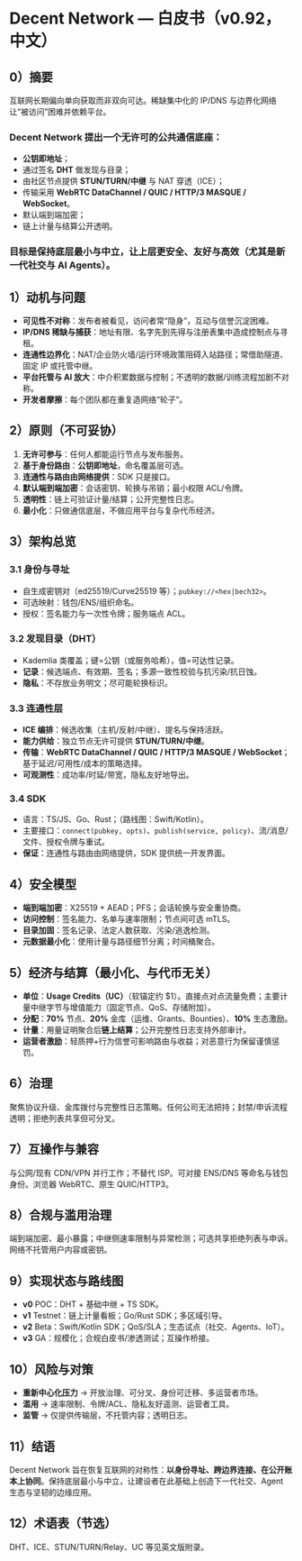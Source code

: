 # Decent Network — 白皮书（v0.92，中文）

## 0）摘要
互联网长期偏向单向获取而非双向可达。稀缺集中化的 IP/DNS 与边界化网络让“被访问”困难并依赖平台。
### **Decent Network** 提出一个**无许可的公共通信底座**：
- **公钥即地址**；
- 通过签名 **DHT** 做发现与目录；
- 由社区节点提供 **STUN/TURN/中继** 与 NAT 穿透（ICE）；
- 传输采用 **WebRTC DataChannel / QUIC / HTTP/3 MASQUE / WebSocket**。
- 默认端到端加密；
- 链上计量与结算公开透明。
### 目标是保持底层最小与中立，让上层更安全、友好与高效（尤其是新一代社交与 AI Agents）。

## 1）动机与问题
- **可见性不对称**：发布者被看见，访问者常“隐身”，互动与信誉沉淀困难。  
- **IP/DNS 稀缺与捕获**：地址有限、名字先到先得与注册表集中造成控制点与寻租。  
- **连通性边界化**：NAT/企业防火墙/运行环境政策阻碍入站路径；常借助隧道、固定 IP 或托管中继。  
- **平台托管与 AI 放大**：中介积累数据与控制；不透明的数据/训练流程加剧不对称。  
- **开发者摩擦**：每个团队都在重复造网络“轮子”。

## 2）原则（不可妥协）
1. **无许可参与**：任何人都能运行节点与发布服务。  
2. **基于身份路由**：**公钥即地址**，命名覆盖层可选。  
3. **连通性与路由由网络提供**：SDK 只是接口。  
4. **默认端到端加密**：会话密钥、轮换与吊销；最小权限 ACL/令牌。  
5. **透明性**：链上可验证计量/结算；公开完整性日志。  
6. **最小化**：只做通信底层，不做应用平台与复杂代币经济。

## 3）架构总览
### 3.1 身份与寻址
- 自生成密钥对（ed25519/Curve25519 等）；`pubkey://<hex|bech32>`。  
- 可选映射：钱包/ENS/组织命名。  
- 授权：签名能力与一次性令牌；服务端点 ACL。

### 3.2 发现目录（DHT）
- Kademlia 类覆盖；键=公钥（或服务哈希），值=可达性记录。  
- **记录**：候选端点、有效期、签名；多源一致性校验与抗污染/抗日蚀。  
- **隐私**：不存放业务明文；尽可能轮换标识。

### 3.3 连通性层
- **ICE 编排**：候选收集（主机/反射/中继）、提名与保持活跃。  
- **能力供给**：独立节点无许可提供 **STUN/TURN/中继**。  
- **传输**：**WebRTC DataChannel / QUIC / HTTP/3 MASQUE / WebSocket**；基于延迟/可用性/成本的策略选择。  
- **可观测性**：成功率/时延/带宽，隐私友好地导出。

### 3.4 SDK
- 语言：TS/JS、Go、Rust；（路线图：Swift/Kotlin）。  
- 主要接口：`connect(pubkey, opts)`、`publish(service, policy)`、流/消息/文件、授权令牌与重试。  
- **保证**：连通性与路由由网络提供，SDK 提供统一开发界面。

## 4）安全模型
- **端到端加密**：X25519 + AEAD；PFS；会话轮换与安全重协商。  
- **访问控制**：签名能力、名单与速率限制；节点间可选 mTLS。  
- **目录加固**：签名记录、法定人数获取、污染/逃逸检测。  
- **元数据最小化**：使用计量与路径细节分离；时间桶聚合。

## 5）经济与结算（最小化、与代币无关）
- **单位**：**Usage Credits（UC）**（软锚定约 \$1）。直接点对点流量免费；主要计量中继字节与增值能力（固定节点、QoS、存储附加）。  
- **分配**：**70%** 节点、**20%** 金库（运维、Grants、Bounties）、**10%** 生态激励。  
- **计量**：用量证明聚合后**链上结算**；公开完整性日志支持外部审计。  
- **运营者激励**：轻质押+行为信誉可影响路由与收益；对恶意行为保留谨慎惩罚。

## 6）治理
聚焦协议升级、金库拨付与完整性日志策略。任何公司无法把持；封禁/申诉流程透明；拒绝列表共享但可分叉。

## 7）互操作与兼容
与公网/现有 CDN/VPN 并行工作；不替代 ISP。可对接 ENS/DNS 等命名与钱包身份。浏览器 WebRTC、原生 QUIC/HTTP3。

## 8）合规与滥用治理
端到端加密、最小暴露；中继侧速率限制与异常检测；可选共享拒绝列表与申诉。网络不托管用户内容或密钥。

## 9）实现状态与路线图
- **v0** POC：DHT + 基础中继 + TS SDK。  
- **v1** Testnet：链上计量看板；Go/Rust SDK；多区域引导。  
- **v2** Beta：Swift/Kotlin SDK；QoS/SLA；生态试点（社交、Agents、IoT）。  
- **v3** GA：规模化；合规白皮书/渗透测试；互操作桥接。

## 10）风险与对策
- **重新中心化压力** → 开放治理、可分叉、身份可迁移、多运营者市场。  
- **滥用** → 速率限制、令牌/ACL、隐私友好遥测、运营者工具。  
- **监管** → 仅提供传输层，不托管内容；透明日志。

## 11）结语
Decent Network 旨在恢复互联网的对称性：**以身份寻址、跨边界连接、在公开账本上协同**。保持底层最小与中立，让建设者在此基础上创造下一代社交、Agent 生态与坚韧的边缘应用。

## 12）术语表（节选）
DHT、ICE、STUN/TURN/Relay、UC 等见英文版附录。
